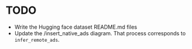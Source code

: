 # TODO
- Write the Hugging face dataset README.md files
- Update the /insert_native_ads diagram. That process corresponds to `infer_remote_ads`.